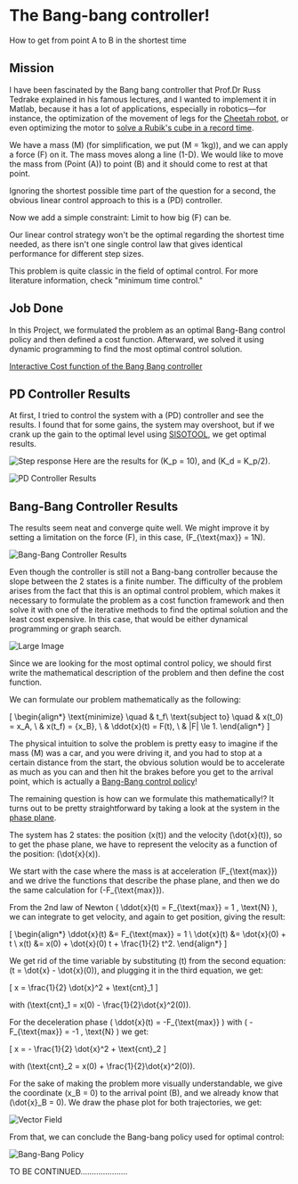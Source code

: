 <!--Main title-->
# The Bang-bang controller!
How to get from point A to B in the shortest time
<!--End main title-->

<!--Block content-->	
## Mission
I have been fascinated by the Bang bang controller that Prof.Dr Russ Tedrake explained in his famous lectures, and I wanted to implement it in Matlab, because it has a lot of applications, especially in robotics—for instance, the optimization of the movement of legs for the [Cheetah robot](https://ieeexplore.ieee.org/document/8593885), or even optimizing the motor to [solve a Rubik's cube in a record time](https://news.mit.edu/2018/featured-video-solving-rubiks-cube-record-time-0316).

We have a mass \(M\) (for simplification, we put \(M = 1kg\)), and we can apply a force \(F\) on it. The mass moves along a line (1-D). We would like to move the mass from (Point \(A\)) to point \(B\) and it should come to rest at that point.

Ignoring the shortest possible time part of the question for a second, the obvious linear control approach to this is a \(PD\) controller.

Now we add a simple constraint: Limit to how big \(F\) can be.

Our linear control strategy won't be the optimal regarding the shortest time needed, as there isn't one single control law that gives identical performance for different step sizes.

This problem is quite classic in the field of optimal control. For more literature information, check "minimum time control."

## Job Done
In this Project, we formulated the problem as an optimal Bang-Bang control policy and then defined a cost function. Afterward, we solved it using dynamic programming to find the most optimal control solution.

[Interactive Cost function of the Bang Bang controller](http://underactuated.mit.edu/data/double_integrator_mintime_cost_to_go.html)

## PD Controller Results
At first, I tried to control the system with a \(PD\) controller and see the results. I found that for some gains, the system may overshoot, but if we crank up the gain to the optimal level using [SISOTOOL](https://www.mathworks.com/help/control/ref/controlsystemdesigner-app.html), we get optimal results.

![Step response](img/Step_response.jpg)
Here are the results for \(K_p = 10\), and \(K_d = K_p/2\).

![PD Controller Results](img/kp_10.gif)

## Bang-Bang Controller Results
The results seem neat and converge quite well. We might improve it by setting a limitation on the force \(F\), in this case, \(F_{\text{max}} = 1N\).

![Bang-Bang Controller Results](img/Sat_F.gif)

Even though the controller is still not a Bang-bang controller because the slope between the 2 states is a finite number. The difficulty of the problem arises from the fact that this is an optimal control problem, which makes it necessary to formulate the problem as a cost function framework and then solve it with one of the iterative methods to find the optimal solution and the least cost expensive. In this case, that would be either dynamical programming or graph search.

![Large Image](img/large-3.jpg)

Since we are looking for the most optimal control policy, we should first write the mathematical description of the problem and then define the cost function.

We can formulate our problem mathematically as the following:

\[
\begin{align*}
\text{minimize} \quad & t_f\\
\text{subject to} \quad & x(t_0) = x_A, \\
& x(t_f) = {x_B}, \\
& \ddot{x}(t) = F(t), \\
& |F| \le 1.
\end{align*}
\]

The physical intuition to solve the problem is pretty easy to imagine if the mass \(M\) was a car, and you were driving it, and you had to stop at a certain distance from the start, the obvious solution would be to accelerate as much as you can and then hit the brakes before you get to the arrival point, which is actually a [Bang-Bang control policy](https://en.wikipedia.org/wiki/Bang%E2%80%93bang_control)!

The remaining question is how can we formulate this mathematically!? It turns out to be pretty straightforward by taking a look at the system in the [phase plane](https://en.wikipedia.org/wiki/Phase_space).

The system has 2 states: the position \(x(t)\) and the velocity \(\dot{x}(t)\), so to get the phase plane, we have to represent the velocity as a function of the position: \(\dot{x}(x)\).

We start with the case where the mass is at acceleration \(F_{\text{max}}\) and we drive the functions that describe the phase plane, and then we do the same calculation for \(-F_{\text{max}}\).

From the 2nd law of Newton \( \ddot{x}(t) = F_{\text{max}} = 1 \, \text{N} \), we can integrate to get velocity, and again to get position, giving the result:

\[ 
\begin{align*}
\ddot{x}(t) &= F_{\text{max}} = 1 \\
\dot{x}(t) &= \dot{x}(0) + t \\
x(t) &= x(0) + \dot{x}(0) t + \frac{1}{2} t^2.
\end{align*} 
\]

We get rid of the time variable by substituting \(t\) from the second equation: \(t = \dot{x} - \dot{x}(0)\), and plugging it in the third equation, we get:

\[ x = \frac{1}{2} \dot{x}^2 + \text{cnt}_1 \]

with \(\text{cnt}_1 = x(0) - \frac{1}{2}\dot{x}^2(0)\).

For the deceleration phase \( \ddot{x}(t) = -F_{\text{max}} \) with \( -F_{\text{max}} = -1 \, \text{N} \) we get:

\[ x = - \frac{1}{2} \dot{x}^2 + \text{cnt}_2 \]

with \(\text{cnt}_2 = x(0) + \frac{1}{2}\dot{x}^2(0)\).

For the sake of making the problem more visually understandable, we give the coordinate \(x_B = 0\) to the arrival point \(B\), and we already know that \(\dot{x}_B = 0\). We draw the phase plot for both trajectories, we get:

![Vector Field](img/Vector_Field.jpg)

From that, we can conclude the Bang-bang policy used for optimal control:

![Bang-Bang Policy](img/Bang_Policy.jpeg)


TO BE CONTINUED.....................
